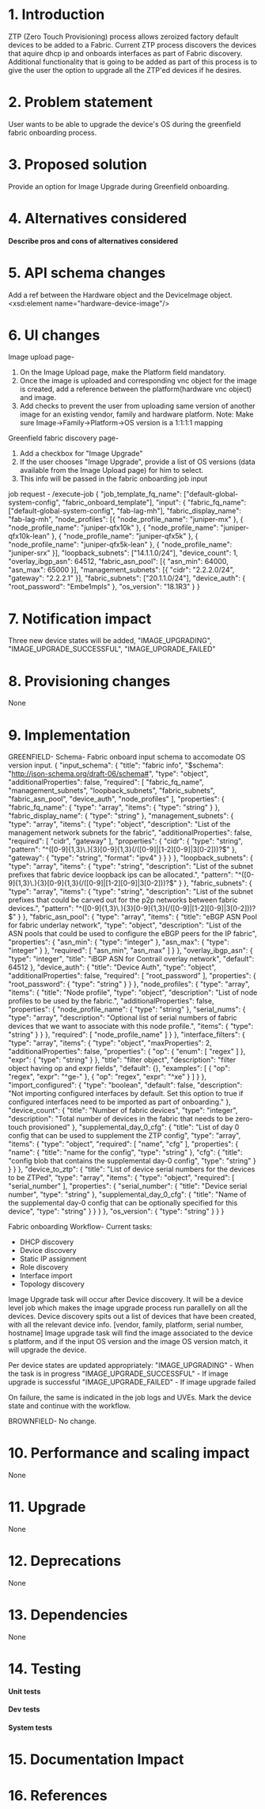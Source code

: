 # 1. Introduction
ZTP (Zero Touch Provisioning) process allows zeroized factory default devices to be added to a Fabric. Current ZTP
process discovers the devices that aquire dhcp ip and onboards interfaces as part of Fabric discovery.
Additional functionality that is going to be added as part of this process is to give the user the option to upgrade
all the ZTP'ed devices if he desires.

# 2. Problem statement
User wants to be able to upgrade the device's OS during the greenfield fabric onboarding process.

# 3. Proposed solution
Provide an option for Image Upgrade during Greenfield onboarding.

# 4. Alternatives considered
#### Describe pros and cons of alternatives considered

# 5. API schema changes
Add a ref between the Hardware object and the DeviceImage object.
<xsd:element name="hardware-device-image"/>
<!--#IFMAP-SEMANTICS-IDL
          Link('hardware-device-image', 'hardware', 'device-image', ['ref'], 'optional', 'CRUD',
             'Image info defined in a hardware that are used for device OS upgrade') -->

# 6. UI changes
Image upload page-
1. On the Image Upload page, make the Platform field mandatory.
2. Once the image is uploaded and corresponding vnc object for the image is created, add a reference between the platform(hardware vnc object) and image.
3. Add checks to prevent the user from uploading same version of another image for an existing vendor, family and hardware platform.
Note: Make sure Image->Family->Platform->OS version is a 1:1:1:1 mapping

Greenfield fabric discovery page-
1. Add a checkbox for "Image Upgrade"
2. If the user chooses "Image Upgrade", provide a list of OS versions (data available from the Image Upload page) for him to select.
3. This info will be passed in the fabric onboarding job input

job request -
/execute-job
{
	"job_template_fq_name": ["default-global-system-config", "fabric_onboard_template"],
	"input": {
		"fabric_fq_name": ["default-global-system-config", "fab-lag-mh"],
		"fabric_display_name": "fab-lag-mh",
		"node_profiles": [{
			"node_profile_name": "juniper-mx"
		}, {
			"node_profile_name": "juniper-qfx10k"
		}, {
			"node_profile_name": "juniper-qfx10k-lean"
		}, {
			"node_profile_name": "juniper-qfx5k"
		}, {
			"node_profile_name": "juniper-qfx5k-lean"
		}, {
			"node_profile_name": "juniper-srx"
		}],
		"loopback_subnets": ["14.1.1.0/24"],
		"device_count": 1,
		"overlay_ibgp_asn": 64512,
		"fabric_asn_pool": [{
			"asn_min": 64000,
			"asn_max": 65000
		}],
		"management_subnets": [{
			"cidr": "2.2.2.0/24",
			"gateway": "2.2.2.1"
		}],
		"fabric_subnets": ["20.1.1.0/24"],
		"device_auth": {
			"root_password": "Embe1mpls"
		},
		"os_version": "18.1R3"
	}
}

# 7. Notification impact
Three new device states will be added, "IMAGE_UPGRADING", "IMAGE_UPGRADE_SUCCESSFUL", "IMAGE_UPGRADE_FAILED"

# 8. Provisioning changes
None

# 9. Implementation
GREENFIELD-
Schema-
Fabric onboard input schema to accomodate OS version input.
{
  "input_schema": {
    "title": "fabric info",
    "$schema": "http://json-schema.org/draft-06/schema#",
    "type": "object",
    "additionalProperties": false,
    "required": [
      "fabric_fq_name",
      "management_subnets",
      "loopback_subnets",
      "fabric_subnets",
      "fabric_asn_pool",
      "device_auth",
      "node_profiles"
    ],
    "properties": {
      "fabric_fq_name": {
        "type": "array",
        "items": {
          "type": "string"
        }
      },
      "fabric_display_name": {
        "type": "string"
      },
      "management_subnets": {
        "type": "array",
        "items": {
          "type": "object",
          "description": "List of the management network subnets for the fabric",
          "additionalProperties": false,
          "required": [
            "cidr",
            "gateway"
          ],
          "properties": {
            "cidr": {
              "type": "string",
              "pattern": "^([0-9]{1,3}\\.){3}[0-9]{1,3}(\/([0-9]|[1-2][0-9]|3[0-2]))?$"
            },
            "gateway": {
              "type": "string",
              "format": "ipv4"
            }
          }
        }
      },
      "loopback_subnets": {
        "type": "array",
        "items": {
          "type": "string",
          "description": "List of the subnet prefixes that fabric device loopback ips can be allocated.",
          "pattern": "^([0-9]{1,3}\\.){3}[0-9]{1,3}(\/([0-9]|[1-2][0-9]|3[0-2]))?$"
        }
      },
      "fabric_subnets": {
        "type": "array",
        "items": {
          "type": "string",
          "description": "List of the subnet prefixes that could be carved out for the p2p networks between fabric devices.",
          "pattern": "^([0-9]{1,3}\\.){3}[0-9]{1,3}(\/([0-9]|[1-2][0-9]|3[0-2]))?$"
        }
      },
      "fabric_asn_pool": {
        "type": "array",
        "items": {
          "title": "eBGP ASN Pool for fabric underlay network",
          "type": "object",
          "description": "List of the ASN pools that could be used to configure the eBGP peers for the IP fabric",
          "properties": {
            "asn_min": {
              "type": "integer"
            },
            "asn_max": {
              "type": "integer"
            }
          },
          "required": [
            "asn_min",
            "asn_max"
          ]
        }
      },
      "overlay_ibgp_asn": {
        "type": "integer",
        "title": "iBGP ASN for Contrail overlay network",
        "default": 64512
      },
      "device_auth": {
        "title": "Device Auth",
        "type": "object",
        "additionalProperties": false,
        "required": [
          "root_password"
        ],
        "properties": {
          "root_password": {
            "type": "string"
          }
        }
      },
      "node_profiles": {
        "type": "array",
        "items": {
          "title": "Node profile",
          "type": "object",
          "description": "List of node profiles to be used by the fabric.",
          "additionalProperties": false,
          "properties": {
            "node_profile_name": {
              "type": "string"
            },
            "serial_nums": {
              "type": "array",
              "description": "Optional list of serial numbers of fabric devices that we want to associate with this node profile.",
              "items": {
                "type": "string"
              }
            }
          },
          "required": [
            "node_profile_name"
          ]
        }
      },
      "interface_filters": {
        "type": "array",
        "items": {
          "type": "object",
          "maxProperties": 2,
          "additionalProperties": false,
          "properties": {
            "op": {
              "enum": [
                "regex"
              ]
            },
            "expr": {
              "type": "string"
            }
          },
          "title": "filter object",
          "description": "filter object having op and expr fields",
          "default": {},
          "examples": [
            {
              "op": "regex",
              "expr": "^ge-"
            },
            {
              "op": "regex",
              "expr": "^xe"
            }
          ]
        }
      },
      "import_configured": {
        "type": "boolean",
        "default": false,
        "description": "Not importing configured interfaces by default. Set this option to true if configured interfaces need to be imported as part of onboarding."
      },
      "device_count": {
        "title": "Number of fabric devices",
        "type": "integer",
        "description": "Total number of devices in the fabric that needs to be zero-touch provisioned"
      },
      "supplemental_day_0_cfg": {
        "title": "List of day 0 config that can be used to supplement the ZTP config",
        "type": "array",
        "items": {
          "type": "object",
          "required": [
            "name",
            "cfg"
          ],
          "properties": {
            "name": {
              "title": "name for the config",
              "type": "string"
            },
            "cfg": {
              "title": "config blob that contains the supplemental day-0 config",
              "type": "string"
            }
          }
        }
      },
      "device_to_ztp": {
        "title": "List of device serial numbers for the devices to be ZTPed",
        "type": "array",
        "items": {
          "type": "object",
          "required": [
            "serial_number"
          ],
          "properties": {
            "serial_number": {
              "title": "Device serial number",
              "type": "string"
            },
            "supplemental_day_0_cfg": {
              "title": "Name of the supplemental day-0 config that can be optionally specified for this device",
              "type": "string"
            }
          }
        }
      },
      "os_version": {
        "type": "string"
      }
    }
  }

Fabric onboarding Workflow-
Current tasks:
- DHCP discovery
- Device discovery
- Static IP assignment
- Role discovery
- Interface import
- Topology discovery

Image Upgrade task will occur after Device discovery. It will be a device level job which makes the image upgrade process run parallelly on all the devices.
Device discovery spits out a list of devices that have been created, with all the relevant device info. [vendor, family, platform, serial number, hostname]
Image upgrade task will find the image associated to the device s platform, and if the input OS version and the image OS version match, it will upgrade the device.

Per device states are updated appropriately:
"IMAGE_UPGRADING" - When the task is in progress
"IMAGE_UPGRADE_SUCCESSFUL" - If image upgrade is successful
"IMAGE_UPGRADE_FAILED" - If image upgrade failed

On failure, the same is indicated in the job logs and UVEs. Mark the device state and continue with the workflow.

BROWNFIELD-
No change.

# 10. Performance and scaling impact
None

# 11. Upgrade
None

# 12. Deprecations
None

# 13. Dependencies
None

# 14. Testing
#### Unit tests
#### Dev tests
#### System tests

# 15. Documentation Impact

# 16. References
